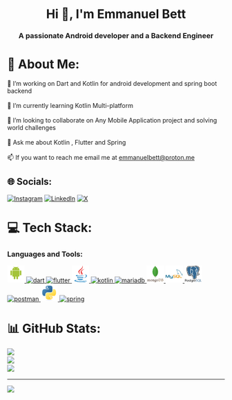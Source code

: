 <h1 align="center">Hi 👋, I'm Emmanuel Bett</h1>
<h3 align="center">A passionate Android developer and a Backend Engineer</h3>

# 💫 About Me:
🔭 I’m working on Dart and Kotlin for android development and spring boot backend<br><br>🌱 I’m currently learning Kotlin Multi-platform<br><br>👯 I’m looking to collaborate on Any Mobile Application project and solving world challenges<br><br>💬 Ask me about Kotlin , Flutter and Spring<br><br>📫 If you want to reach me email me at  emmanuelbett@proton.me<br>


## 🌐 Socials:
[![Instagram](https://img.shields.io/badge/Instagram-green?logo=instagram&logoColor=white)](https://instagram.com/emmanuel_bett3) [![LinkedIn](https://img.shields.io/badge/LinkedIn-%230077B5.svg?logo=linkedin&logoColor=white)](https://linkedin.com/in/emmanuel-bett-418995241)  [![X](https://img.shields.io/badge/X-black.svg?logo=X&logoColor=white)](https://x.com/emmanuel_dev2) 

# 💻 Tech Stack:

<h3 align="left">Languages and Tools:</h3>
<p align="left"> <a href="https://developer.android.com" target="_blank" rel="noreferrer"> <img src="https://raw.githubusercontent.com/devicons/devicon/master/icons/android/android-original-wordmark.svg" alt="android" width="40" height="40"/> </a> <a href="https://dart.dev" target="_blank" rel="noreferrer"> <img src="https://www.vectorlogo.zone/logos/dartlang/dartlang-icon.svg" alt="dart" width="40" height="40"/> </a> <a href="https://flutter.dev" target="_blank" rel="noreferrer"> <img src="https://www.vectorlogo.zone/logos/flutterio/flutterio-icon.svg" alt="flutter" width="40" height="40"/> </a> <a href="https://www.java.com" target="_blank" rel="noreferrer"> <img src="https://raw.githubusercontent.com/devicons/devicon/master/icons/java/java-original.svg" alt="java" width="40" height="40"/> </a> <a href="https://kotlinlang.org" target="_blank" rel="noreferrer"> <img src="https://www.vectorlogo.zone/logos/kotlinlang/kotlinlang-icon.svg" alt="kotlin" width="40" height="40"/> </a> <a href="https://mariadb.org/" target="_blank" rel="noreferrer"> <img src="https://www.vectorlogo.zone/logos/mariadb/mariadb-icon.svg" alt="mariadb" width="40" height="40"/> </a> <a href="https://www.mongodb.com/" target="_blank" rel="noreferrer"> <img src="https://raw.githubusercontent.com/devicons/devicon/master/icons/mongodb/mongodb-original-wordmark.svg" alt="mongodb" width="40" height="40"/> </a> <a href="https://www.mysql.com/" target="_blank" rel="noreferrer"> <img src="https://raw.githubusercontent.com/devicons/devicon/master/icons/mysql/mysql-original-wordmark.svg" alt="mysql" width="40" height="40"/> </a> <a href="https://www.postgresql.org" target="_blank" rel="noreferrer"> <img src="https://raw.githubusercontent.com/devicons/devicon/master/icons/postgresql/postgresql-original-wordmark.svg" alt="postgresql" width="40" height="40"/> </a> <a href="https://postman.com" target="_blank" rel="noreferrer"> <img src="https://www.vectorlogo.zone/logos/getpostman/getpostman-icon.svg" alt="postman" width="40" height="40"/> </a> <a href="https://www.python.org" target="_blank" rel="noreferrer"> <img src="https://raw.githubusercontent.com/devicons/devicon/master/icons/python/python-original.svg" alt="python" width="40" height="40"/> </a> <a href="https://spring.io/" target="_blank" rel="noreferrer"> <img src="https://www.vectorlogo.zone/logos/springio/springio-icon.svg" alt="spring" width="40" height="40"/> </a> </p>

# 📊 GitHub Stats:
![](https://github-readme-stats.vercel.app/api?username=piexie3&theme=gotham&hide_border=false&include_all_commits=true&count_private=true)<br/>
![](https://github-readme-streak-stats.herokuapp.com/?user=piexie3&theme=gotham&hide_border=false)<br/>
![](https://github-readme-stats.vercel.app/api/top-langs/?username=piexie3&theme=gotham&hide_border=false&include_all_commits=true&count_private=true&layout=compact)

---
[![](https://visitcount.itsvg.in/api?id=piexie3&icon=0&color=0)](https://visitcount.itsvg.in)

